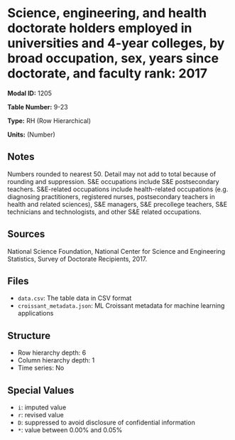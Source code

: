 # Science, engineering, and health doctorate holders employed in universities and 4-year colleges, by broad occupation, sex, years since doctorate, and faculty rank: 2017

**Modal ID:** 1205

**Table Number:** 9-23

**Type:** RH (Row Hierarchical)

**Units:** (Number)

## Notes

Numbers rounded to nearest 50. Detail may not add to total because of rounding and suppression. S&E occupations include S&E postsecondary teachers. S&E-related occupations include health-related occupations (e.g. diagnosing practitioners, registered nurses, postsecondary teachers in health and related sciences), S&E managers, S&E precollege teachers, S&E technicians and technologists, and other S&E related occupations.

## Sources

National Science Foundation, National Center for Science and Engineering Statistics, Survey of Doctorate Recipients, 2017.

## Files

- `data.csv`: The table data in CSV format
- `croissant_metadata.json`: ML Croissant metadata for machine learning applications

## Structure

- Row hierarchy depth: 6
- Column hierarchy depth: 1
- Time series: No

## Special Values

- `i`: imputed value
- `r`: revised value
- `D`: suppressed to avoid disclosure of confidential information
- `*`: value between 0.00% and 0.05%
